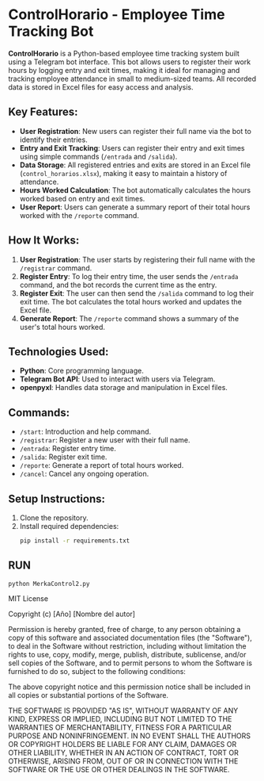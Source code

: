 # ControlHorario - Employee Time Tracking Bot

**ControlHorario** is a Python-based employee time tracking system built using a Telegram bot interface. This bot allows users to register their work hours by logging entry and exit times, making it ideal for managing and tracking employee attendance in small to medium-sized teams. All recorded data is stored in Excel files for easy access and analysis.

## Key Features:
- **User Registration**: New users can register their full name via the bot to identify their entries.
- **Entry and Exit Tracking**: Users can register their entry and exit times using simple commands (`/entrada` and `/salida`).
- **Data Storage**: All registered entries and exits are stored in an Excel file (`control_horarios.xlsx`), making it easy to maintain a history of attendance.
- **Hours Worked Calculation**: The bot automatically calculates the hours worked based on entry and exit times.
- **User Report**: Users can generate a summary report of their total hours worked with the `/reporte` command.

## How It Works:
1. **User Registration**: The user starts by registering their full name with the `/registrar` command.
2. **Register Entry**: To log their entry time, the user sends the `/entrada` command, and the bot records the current time as the entry.
3. **Register Exit**: The user can then send the `/salida` command to log their exit time. The bot calculates the total hours worked and updates the Excel file.
4. **Generate Report**: The `/reporte` command shows a summary of the user's total hours worked.

## Technologies Used:
- **Python**: Core programming language.
- **Telegram Bot API**: Used to interact with users via Telegram.
- **openpyxl**: Handles data storage and manipulation in Excel files.

## Commands:
- `/start`: Introduction and help command.
- `/registrar`: Register a new user with their full name.
- `/entrada`: Register entry time.
- `/salida`: Register exit time.
- `/reporte`: Generate a report of total hours worked.
- `/cancel`: Cancel any ongoing operation.

## Setup Instructions:
1. Clone the repository.
2. Install required dependencies:
   ```bash
   pip install -r requirements.txt

## RUN
`python MerkaControl2.py`


MIT License

Copyright (c) [Año] [Nombre del autor]

Permission is hereby granted, free of charge, to any person obtaining a copy
of this software and associated documentation files (the "Software"), to deal
in the Software without restriction, including without limitation the rights
to use, copy, modify, merge, publish, distribute, sublicense, and/or sell
copies of the Software, and to permit persons to whom the Software is
furnished to do so, subject to the following conditions:

The above copyright notice and this permission notice shall be included in all
copies or substantial portions of the Software.

THE SOFTWARE IS PROVIDED "AS IS", WITHOUT WARRANTY OF ANY KIND, EXPRESS OR
IMPLIED, INCLUDING BUT NOT LIMITED TO THE WARRANTIES OF MERCHANTABILITY,
FITNESS FOR A PARTICULAR PURPOSE AND NONINFRINGEMENT. IN NO EVENT SHALL THE
AUTHORS OR COPYRIGHT HOLDERS BE LIABLE FOR ANY CLAIM, DAMAGES OR OTHER
LIABILITY, WHETHER IN AN ACTION OF CONTRACT, TORT OR OTHERWISE, ARISING FROM,
OUT OF OR IN CONNECTION WITH THE SOFTWARE OR THE USE OR OTHER DEALINGS IN THE
SOFTWARE.


